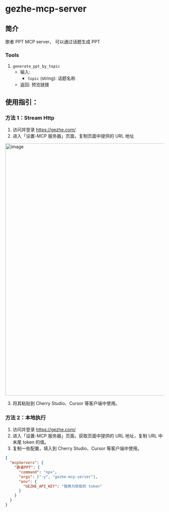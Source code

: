 # gezhe-mcp-server

## 简介
歌者 PPT MCP server， 可以通过话题生成 PPT

### Tools
1. `generate_ppt_by_topic`
   - 输入:
     - `topic` (string): 话题名称
   - 返回: 预览链接

## 使用指引：

### 方法 1：Stream Http 
1. 访问并登录 https://gezhe.com/ 
2. 进入「设置-MCP 服务器」页面，复制页面中提供的 URL 地址

<img width="800" alt="image" src="https://github.com/user-attachments/assets/53d01c39-a455-4533-929e-840746704aaa" />

3. 将其粘贴到 Cherry Studio、Cursor 等客户端中使用。

### 方法 2：本地执行

1. 访问并登录 https://gezhe.com/ 
2. 进入「设置-MCP 服务器」页面，获取页面中提供的 URL 地址，复制 URL 中末尾 token 的值。
3. 复制一些配置，填入到 Cherry Studio、Cursor 等客户端中使用。
```json
{
  "mcpServers": {
    "歌者PPT": {
      "command": "npx",
      "args": ["-y", "gezhe-mcp-server"],
      "env": {
        "GEZHE_API_KEY": "替换为获取的 token"
      }
    }
  }
}
```